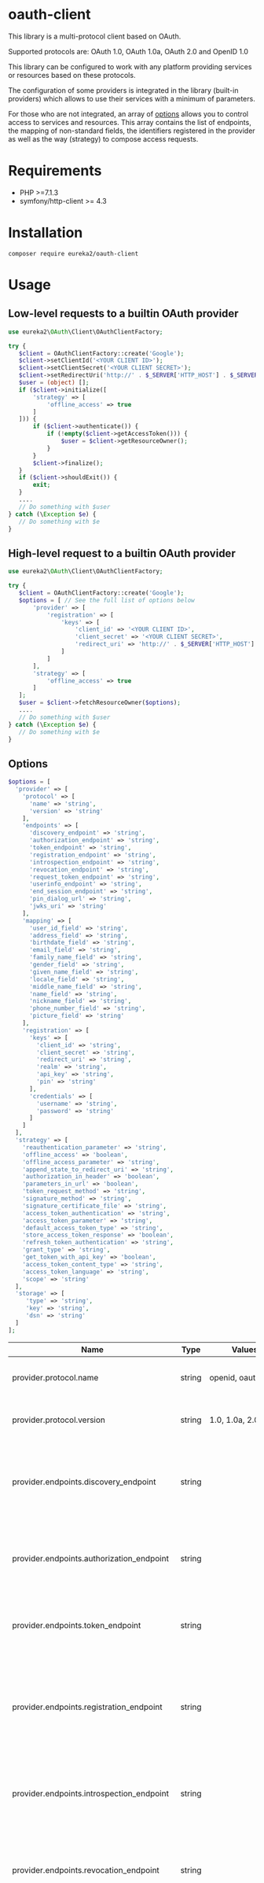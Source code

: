 # oauth-client

This library is a multi-protocol client based on OAuth.

Supported protocols are: OAuth 1.0, OAuth 1.0a, OAuth 2.0 and OpenID 1.0

This library can be configured to work with any platform providing services or resources based on these protocols.

The configuration of some providers is integrated in the library (built-in providers) which allows to use their services with a minimum of parameters.

For those who are not integrated, an array of [options](#user-content-options) allows you to control access to services and resources. This array contains the list of endpoints, the mapping of non-standard fields, the identifiers registered in the provider as well as the way (strategy) to compose access requests.

# Requirements
- PHP >=7.1.3
- symfony/http-client >= 4.3

# Installation

`composer require eureka2/oauth-client`

# Usage

## Low-level requests to a builtin OAuth provider
 ```php
use eureka2\OAuth\Client\OAuthClientFactory;

try {
    $client = OAuthClientFactory::create('Google');
    $client->setClientId('<YOUR CLIENT ID>');
    $client->setClientSecret('<YOUR CLIENT SECRET>');
    $client->setRedirectUri('http://' . $_SERVER['HTTP_HOST'] . $_SERVER['SCRIPT_NAME']);
    $user = (object) [];
    if ($client->initialize([
        'strategy' => [
            'offline_access' => true
        ]
    ])) {
        if ($client->authenticate()) {
            if (!empty($client->getAccessToken())) {
                $user = $client->getResourceOwner();
            }
        }
        $client->finalize();
    }
    if ($client->shouldExit()) {
        exit;
    }
    ....
    // Do something with $user
} catch (\Exception $e) {
    // Do something with $e
}
```

## High-level request to a builtin OAuth provider
 ```php
use eureka2\OAuth\Client\OAuthClientFactory;

try {
    $client = OAuthClientFactory::create('Google');
    $options = [ // See the full list of options below
        'provider' => [
            'registration' => [
                'keys' => [
                    'client_id' => '<YOUR CLIENT ID>',
                    'client_secret' => '<YOUR CLIENT SECRET>',
                    'redirect_uri' => 'http://' . $_SERVER['HTTP_HOST'] . $_SERVER['SCRIPT_NAME']
                ]
            ]
        ],
        'strategy' => [
            'offline_access' => true
        ]
    ];
    $user = $client->fetchResourceOwner($options);
    ....
    // Do something with $user
} catch (\Exception $e) {
    // Do something with $e
}
```

## Options
```php
$options = [
  'provider' => [
    'protocol' => [
      'name' => 'string',
      'version' => 'string'
    ],
    'endpoints' => [
      'discovery_endpoint' => 'string',
      'authorization_endpoint' => 'string',
      'token_endpoint' => 'string',
      'registration_endpoint' => 'string',
      'introspection_endpoint' => 'string',
      'revocation_endpoint' => 'string',
      'request_token_endpoint' => 'string',
      'userinfo_endpoint' => 'string',
      'end_session_endpoint' => 'string',
      'pin_dialog_url' => 'string',
      'jwks_uri' => 'string'
    ],
    'mapping' => [
      'user_id_field' => 'string',
      'address_field' => 'string',
      'birthdate_field' => 'string',
      'email_field' => 'string',
      'family_name_field' => 'string',
      'gender_field' => 'string',
      'given_name_field' => 'string',
      'locale_field' => 'string',
      'middle_name_field' => 'string',
      'name_field' => 'string',
      'nickname_field' => 'string',
      'phone_number_field' => 'string',
      'picture_field' => 'string'
    ],
    'registration' => [
      'keys' => [
        'client_id' => 'string',
        'client_secret' => 'string',
        'redirect_uri' => 'string',
        'realm' => 'string',
        'api_key' => 'string',
        'pin' => 'string'
      ],
      'credentials' => [
        'username' => 'string',
        'password' => 'string'
      ]
    ]
  ],
  'strategy' => [
    'reauthentication_parameter' => 'string',
    'offline_access' => 'boolean',
    'offline_access_parameter' => 'string',
    'append_state_to_redirect_uri' => 'string',
    'authorization_in_header' => 'boolean',
    'parameters_in_url' => 'boolean',
    'token_request_method' => 'string',
    'signature_method' => 'string',
    'signature_certificate_file' => 'string',
    'access_token_authentication' => 'string',
    'access_token_parameter' => 'string',
    'default_access_token_type' => 'string',
    'store_access_token_response' => 'boolean',
    'refresh_token_authentication' => 'string',
    'grant_type' => 'string',
    'get_token_with_api_key' => 'boolean',
    'access_token_content_type' => 'string',
    'access_token_language' => 'string',
    'scope' => 'string'
  ],
  'storage' => [
     'type' => 'string',
     'key' => 'string',
     'dsn' => 'string'
  ]
];
```
|Name                                            |Type  |Values                                        |Default           |Description                                                                      |
|------------------------------------------------|------|----------------------------------------------|------------------|---------------------------------------------------------------------------------|
|provider.protocol.name                          |string|openid, oauth                                 |oauth             |The OAuth-based protocol supported by the OAuth provider                                             |
|provider.protocol.version                       |string|1.0, 1.0a, 2.0                                |2.0               |Version of the protocol supported by the OAuth provider                                              |
|provider.endpoints.discovery_endpoint           |string|                                              |                  |URL that returns a JSON list of the OpenID/OAuth endpoints, supported scopes and claims, public keys |
|provider.endpoints.authorization_endpoint       |string|                                              |                  |URL of the OAuth provider to redirect the browser so the user can grant access to the application.   |
|provider.endpoints.token_endpoint               |string|                                              |                  |URL of the OAuth provider endpoint used to obtain an ID token, access token, and refresh token                |
|provider.endpoints.registration_endpoint        |string|                                              |                  |URL of an administrator managed service that is used to dynamically register, update, delete, and retrieve information about an OAuth client |
|provider.endpoints.introspection_endpoint       |string|                                              |                  |URL of the OAuth provider endpoint used to inspect the underlying authorisation properties of a token.|
|provider.endpoints.revocation_endpoint          |string|                                              |                  |URL of the OAuth provider endpoint that enables clients to notify that an issued token is no longer needed and must be revoked |
|provider.endpoints.request_token_endpoint       |string|                                              |                  |URL of the OAuth provider endpoint to request the initial token for OAuth 1.0 and 1.0a servers. |
|provider.endpoints.userinfo_endpoint            |string|                                              |                  |URL of the OAuth provider endpoint that returns Claims about the authenticated user.|
|provider.endpoints.end_session_endpoint         |string|                                              |                  |URL of the OAuth provider endpoint that allow a client to clear the provider-side session and cookies for a web browser.|
|provider.endpoints.pin_dialog_url               |string|                                              |                  |URL of the OAuth provider to redirect the browser so the user can grant access to your application for PIN-based authorization.|
|provider.endpoints.jwks_uri                     |string|                                              |                  |URL for the OAuth Provider's JWK Set used for JSON Web Signature and/or JSON Web Encryption keys (JWK).|
|provider.mapping.user_id_field                  |string|                                              |sub               |The field name received from the userinfo endpoint corresponding to the user identifier.|
|provider.mapping.address_field                  |string|                                              |                  |The field name received from the userinfo endpoint corresponding to the user address.|
|provider.mapping.birthdate_field                |string|                                              |                  |The field name received from the userinfo endpoint corresponding to the user birth date.|
|provider.mapping.email_field                    |string|                                              |                  |The field name received from the userinfo endpoint corresponding to the user email.|
|provider.mapping.family_name_field              |string|                                              |                  |The field name received from the userinfo endpoint corresponding to the user family name.|
|provider.mapping.gender_field                   |string|                                              |                  |The field name received from the userinfo endpoint corresponding to the user gender.|
|provider.mapping.given_name_field               |string|                                              |                  |The field name received from the userinfo endpoint corresponding to the user given name.|
|provider.mapping.locale_field                   |string|                                              |                  |The field name received from the userinfo endpoint corresponding to the user locale.|
|provider.mapping.middle_name_field              |string|                                              |                  |The field name received from the userinfo endpoint corresponding to the user middle name.|
|provider.mapping.name_field                     |string|                                              |                  |The field name received from the userinfo endpoint corresponding to the user name.|
|provider.mapping.nickname_field                 |string|                                              |                  |The field name received from the userinfo endpoint corresponding to the user nickname.|
|provider.mapping.phone_number_field             |string|                                              |                  |The field name received from the userinfo endpoint corresponding to the user phone number.|
|provider.mapping.picture_field                  |string|                                              |                  |The field name received from the userinfo endpoint corresponding to the user picture.|
|provider.registration.keys.client_id            |string|                                              |                  |Identifier of the application registered with the OAuth provider.|
|provider.registration.keys.client_secret        |string|                                              |                  |Secret value assigned to the application when it is registered with the OAuth provider.|
|provider.registration.keys.redirect_uri         |string|                                              |                  |The URL registered with the OAuth provider that it must use after user authentication. For PIN-based authorization, set this variable to 'oob' (out-of-box)|
|provider.registration.keys.realm                |string|                                              |                  |Realm of authorization for OpenID Connect|
|provider.registration.keys.api_key              |string|                                              |                  |Identifier of the API key provided by the OAuth provider if it is required for authentication|
|provider.registration.keys.pin                  |string|                                              |                  |Value of the PIN code for PIN-based authorization (redirect_uri = 'oob').|
|provider.registration.credentials.username      |string|                                              |                  |The user name to use to obtain authorization using a password (grant_type = 'password').|
|provider.registration.credentials.password      |string|                                              |                  |The password to use to obtain authorization using a password (grant_type = 'password').|
|strategy.reauthentication_parameter             |string|                                              |                  |The parameters to add to the OAuth provider authorization endpoint URL in case of new authentication.|
|strategy.offline_access                         |bool  |true, false                                   |false             |Specify whether it will be necessary to call the API when the user is not present and the provider supports renewing expired access tokens using refresh tokens.|
|strategy.offline_access_parameter               |string|                                              |                  |The parameter to add to the OAuth provider authorization endpoint URL when offline access is requested|
|strategy.append_state_to_redirect_uri           |string|                                              |state             |The name of the OAuth session state variable, if different from the standard name|
|strategy.authorization_in_header                |bool  |true, false                                   |true              |Determines if the OAuth parameters should be passed via HTTP Authorization request header.|
|strategy.parameters_in_url                      |bool  |true, false                                   |false             |Determines if the API call parameters should be moved to the calling URL.|
|strategy.token_request_method                   |string|GET, POST                                     |GET               |The HTTP method that should be used to request tokens from the provider|
|strategy.signature_method                       |string|PLAINTEXT, HMAC-SHA1, RSA-SHA1                |HMAC-SHA1         |The method to generate the signature for API request parameters values (Oauth 1.0 or 1.0a)|
|strategy.signature_certificate_file             |string|                                              |                  |The full path of the file containing a PEM encoded certificate/private key if signature_method is 'RSA-SHA1'|
|strategy.access_token_authentication            |string|basic, none                                   |                  |Determines if the requests to obtain a new access token should use authentication to pass the application client ID and secret.|
|strategy.access_token_parameter                 |string|                                              |oauth_token, access_token|The name of the access token parameter to be passed in API call requests.|
|strategy.default_access_token_type              |string|                                              |                  |The type of access token to be assumed when the OAuth provider does not specify an access token type.|
|strategy.store_access_token_response            |bool  |true, false                                   |false             |Option to determine if the original response for the access token request should be stored |
|strategy.refresh_token_authentication           |string|no                                            |                  |Option to determine if the requests to refresh an expired access token should use authentication to pass the application client ID and secret. |
|strategy.grant_type                             |string|client_credentials, password, authorization_code|authorization_code|The type of grant to obtain the OAuth 2 access token. |
|strategy.get_token_with_api_key                 |bool  |true, false                                   |false             |Option to determine if the access token should be retrieved using the API key value instead of the client secret. |
|strategy.access_token_content_type              |string|                                              |                  |Content type to be assumed when retrieving the response to a request to retrieve the access token. |
|strategy.access_token_language                  |string|                                              |                  |Language to be assumed when retrieving the response to a request to retrieve the access token. |
|strategy.scope                                  |string|                                              |                  |Permissions that your application needs to call the OAuth provider APIs |
|storage.type                                    |string|session, cookie, apcu, pdo                    |session           |The session storage mode (session: in $_SESSion, cookie: in browser encrypted cookies, apcu: in APC user store, pdo: in a PDO database)|
|storage.key                                     |string|                                              |                  |A key used to encrypt the cookies when the storage mode is 'cookie'|
|storage.dsn                                     |string|                                              |                  |The Data Source Name, or DSN, contains the information required to connect to the database if the storage mode is 'pdo'|

# Methods

|Name              |Description |
|------------------|------------|
|[initialize](http://eureka2.github.io/oauth-client/eureka2/OAuth/Client/OAuthClientInterface.html#method_initialize)| Initialize the class variables and internal state. It must be called before calling other class functions. |
|[authenticate](http://eureka2.github.io/oauth-client/eureka2/OAuth/Client/OAuthClientInterface.html#method_authenticate)| Process the OAuth protocol interaction with the OAuth provider. |
|[callAPI](http://eureka2.github.io/oauth-client/eureka2/OAuth/Client/OAuthClientInterface.html#method_callAPI)| Send a HTTP request to the Web services API using a previously obtained access token via OAuth. |
|[getResourceOwner](http://eureka2.github.io/oauth-client/eureka2/OAuth/Client/OAuthClientInterface.html#method_getResourceOwner)| Returns the information about the resource owner using a previously obtained access token via OAuth. |
|[fetchResourceOwner](http://eureka2.github.io/oauth-client/eureka2/OAuth/Client/OAuthClientInterface.html#method_fetchResourceOwner)| Performs the entire authentication process (initialization, authentication, ...) and returns information about the resource owner.|
|[finalize](http://eureka2.github.io/oauth-client/eureka2/OAuth/Client/OAuthClientInterface.html#method_finalize)| Clean up resources that may be used when processing the OAuth protocol or executing API calls. |
|[checkAccessToken](http://eureka2.github.io/oauth-client/eureka2/OAuth/Client/OAuthClientInterface.html#method_checkAccessToken)| Check if the access token has been retrieved and is valid. |
|[introspectToken](http://eureka2.github.io/oauth-client/eureka2/OAuth/Client/OAuthClientInterface.html#method_introspectToken)| Determines the active state of a token and the meta-information about this token. |
|[resetAccessToken](http://eureka2.github.io/oauth-client/eureka2/OAuth/Client/OAuthClientInterface.html#method_resetAccessToken)| Reset the access token to a state back when the user has not yet authorized the access to the OAuth server API. |
|[canRevokeToken](http://eureka2.github.io/oauth-client/eureka2/OAuth/Client/OAuthClientInterface.html#method_canRevokeToken)| Determines whether the revokeToken function can be called. |
|[revokeToken](http://eureka2.github.io/oauth-client/eureka2/OAuth/Client/OAuthClientInterface.html#method_revokeToken)| Revoke a previously obtained token so it becomes invalid. |
|[canLogOut](http://eureka2.github.io/oauth-client/eureka2/OAuth/Client/OAuthClientInterface.html#method_canLogOut)| Determines whether the logOut function can be called. |
|[logOut](http://eureka2.github.io/oauth-client/eureka2/OAuth/Client/OAuthClientInterface.html#method_logOut)| Calls the end-session endpoint to notify the provider that the end-user has logged out of the relying party site. |
|[shouldExit](http://eureka2.github.io/oauth-client/eureka2/OAuth/Client/OAuthClientInterface.html#method_shouldExit)| Determine if the current script should be exited. |
|[getAccessToken](http://eureka2.github.io/oauth-client/eureka2/OAuth/Client/OAuthClientInterface.html#method_getAccessToken)| Returns the obtained access token upon successful OAuth authentication. |
|[getRefreshToken](http://eureka2.github.io/oauth-client/eureka2/OAuth/Client/OAuthClientInterface.html#method_getRefreshToken)| Returns the obtained refresh token upon successful OAuth authentication. |
|[getIdToken](http://eureka2.github.io/oauth-client/eureka2/OAuth/Client/OAuthClientInterface.html#method_getIdToken)| Returns the obtained ID token upon successful OpenID authentication. |
|[getProvider](http://eureka2.github.io/oauth-client/eureka2/OAuth/Client/OAuthClientInterface.html#method_getProvider)| Returns the current instance of the OAuthProvider class. |

### API documentation

[Documentation of oauth-client classes](http://eureka2.github.io/oauth-client/)

# Copyright and license

&copy; 2019 Eureka2 - Jacques Archimède. Code released under the [MIT license](https://github.com/eureka2/oauth-client/blob/master/LICENSE).

